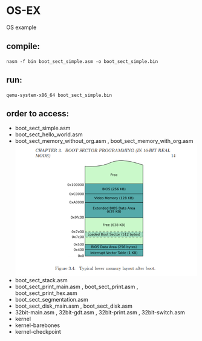 
# OS-EX  
  OS example  
  
## compile:  
 `nasm -f bin boot_sect_simple.asm -o boot_sect_simple.bin` 
## run:  
 `qemu-system-x86_64 boot_sect_simple.bin`  
## order to access:  
 - boot_sect_simple.asm 
 - boot_sect_hello_world.asm 
 - boot_sect_memory_without_org.asm , boot_sect_memory_with_org.asm
   ![boot sector diagram](https://github.com/meetsandesh/OS-EX/blob/main/boot_sector.png)
 - boot_sect_stack.asm
 - boot_sect_print_main.asm , boot_sect_print.asm , boot_sect_print_hex.asm
 - boot_sect_segmentation.asm
 - boot_sect_disk_main.asm , boot_sect_disk.asm
 - 32bit-main.asm , 32bit-gdt.asm , 32bit-print.asm , 32bit-switch.asm
 - kernel
 - kernel-barebones
 - kernel-checkpoint
